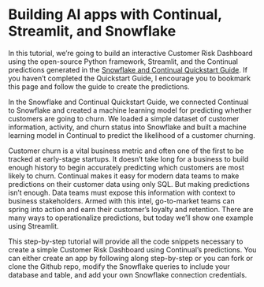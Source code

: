 # Building AI apps with Continual, Streamlit, and Snowflake
In this tutorial, we’re going to build an interactive Customer Risk Dashboard using the open-source Python framework, Streamlit, and the Continual predictions generated in the [Snowflake and Continual Quickstart Guide](https://continual.ai/post/snowflake-and-continual-quickstart-guide). If you haven’t completed the Quickstart Guide, I encourage you to bookmark this page and follow the guide to create the predictions. 

In the Snowflake and Continual Quickstart Guide, we connected Continual to Snowflake and created a machine learning model for predicting whether customers are going to churn. We loaded a simple dataset of customer information, activity, and churn status into Snowflake and built a machine learning model in Continual to predict the likelihood of a customer churning. 

Customer churn is a vital business metric and often one of the first to be tracked at early-stage startups. It doesn’t take long for a business to build enough history to begin accurately predicting which customers are most likely to churn. Continual makes it easy for modern data teams to make predictions on their customer data using only SQL. But making predictions isn’t enough. Data teams must expose this information with context to business stakeholders. Armed with this intel, go-to-market teams can spring into action and earn their customer’s loyalty and retention. There are many ways to operationalize predictions, but today we’ll show one example using Streamlit. 

This step-by-step tutorial will provide all the code snippets necessary to create a simple Customer Risk Dashboard using Continual’s predictions. You can either create an app by following along step-by-step or you can fork or clone the Github repo, modify the Snowflake queries to include your database and table, and add your own Snowflake connection credentials. 